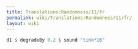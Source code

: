 ```yaml
---
title: Translations:Randomness/11/fr
permalink: wiki/Translations:Randomness/11/fr/
layout: wiki
---
```


``` Haskell
d1 $ degradeBy 0.2 $ sound "tink*16"
```
